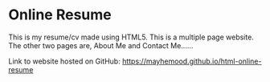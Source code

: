 # Online Resume
This is my resume/cv made using HTML5. This is a multiple page website. 
The other two pages are, About Me and Contact Me......

Link to website hosted on GitHub: https://mayhemood.github.io/html-online-resume
